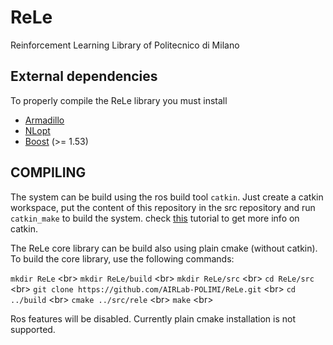 # ReLe
Reinforcement Learning Library of Politecnico di Milano

External dependencies
---------------------

To properly compile the ReLe library you must install
- [Armadillo](http://arma.sourceforge.net/)
- [NLopt](http://ab-initio.mit.edu/wiki/index.php/NLopt)
- [Boost](http://www.boost.org/) (>= 1.53)

COMPILING
---------

The system can be build using the ros build tool `catkin`. Just create a catkin workspace, put the content of this repository in the src repository and run `catkin_make` to build the system.
check [this](http://ros.org/wiki/catkin/Tutorials/create_a_workspace) tutorial to get more info on catkin.

The ReLe core library can be build also using plain cmake (without catkin). To build the core library, use the following commands:

`mkdir ReLe` <br\>
`mkdir ReLe/build` <br\>
`mkdir ReLe/src` <br\>
`cd ReLe/src` <br\>
`git clone https://github.com/AIRLab-POLIMI/ReLe.git` <br\>
`cd ../build` <br\>
`cmake ../src/rele` <br\>
`make` <br\>

Ros features will be disabled.
Currently plain cmake installation is not supported.



